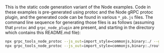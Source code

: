 This is the static code generation variant of the Node examples. Code in these examples is pre-generated using protoc and the Node gRPC protoc plugin, and the generated code can be found in various `*_pb.js` files. The command line sequence for generating those files is as follows (assuming that `protoc` and `grpc_node_plugin` are present, and starting in the directory which contains this README.md file):

```sh
npx grpc_tools_node_protoc --js_out=import_style=commonjs,binary:./ --grpc_out=grpc_js:./ -I ../../protos ../../protos/helloworld.proto
npx grpc_tools_node_protoc --js_out=import_style=commonjs,binary:./route_guide/ --grpc_out=grpc_js:./route_guide/ -I ../../protos ../../protos/route_guide.proto
```
